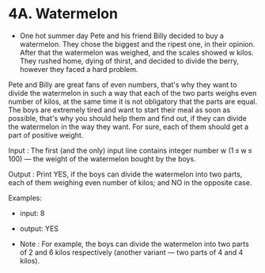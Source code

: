 # 4A. Watermelon

- One hot summer day Pete and his friend Billy decided to buy a watermelon. They chose the biggest and the ripest one, in their opinion. After that the watermelon was weighed, and the scales showed w kilos. They rushed home, dying of thirst, and decided to divide the berry, however they faced a hard problem.

Pete and Billy are great fans of even numbers, that's why they want to divide the watermelon in such a way that each of the two parts weighs even number of kilos, at the same time it is not obligatory that the parts are equal. The boys are extremely tired and want to start their meal as soon as possible, that's why you should help them and find out, if they can divide the watermelon in the way they want. For sure, each of them should get a part of positive weight.

Input
: The first (and the only) input line contains integer number w (1 ≤ w ≤ 100) — the weight of the watermelon bought by the boys.

Output
: Print YES, if the boys can divide the watermelon into two parts, each of them weighing even number of kilos; and NO in the opposite case.

Examples:
- input: 8
- output: YES

- Note : For example, the boys can divide the watermelon into two parts of 2 and 6 kilos respectively (another variant — two parts of 4 and 4 kilos).
